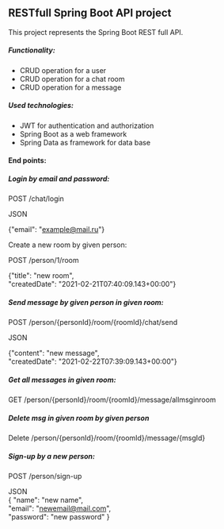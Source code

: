 

## RESTfull Spring Boot API project

This project represents the Spring Boot REST full API. 

##### Functionality:
* CRUD operation for a user
* CRUD operation for a chat room
* CRUD operation for a message

##### Used technologies:
* JWT for authentication and authorization
* Spring Boot as a web framework
* Spring Data as framework for data base

#### End points:
 
##### Login by email and password:

POST /chat/login

JSON <br/>

{"email": "example@mail.ru"}

Create a new room by given person:

POST /person/1/room

{"title":  "new room", <br/>
"createdDate": "2021-02-21T07:40:09.143+00:00"}

##### Send message by given person in given room:

POST /person/{personId}/room/{roomId}/chat/send

JSON <br/>

{"content": "new message", <br/>
"createdDate": "2021-02-22T07:39:09.143+00:00"}

##### Get all messages in given room:

GET /person/{personId}/room/{roomId}/message/allmsginroom

##### Delete msg in given room by given person

Delete /person/{personId}/room/{roomId}/message/{msgId} 

##### Sign-up by a new person:

POST /person/sign-up

JSON <br/>
{
"name": "new name", <br/>
"email": "newemail@mail.com", <br/>
"password": "new password"
}
